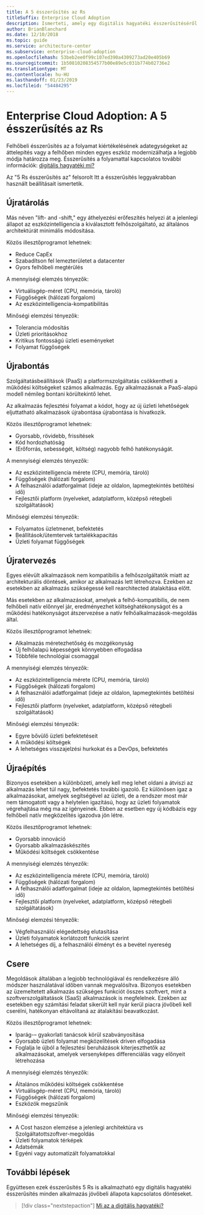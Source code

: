 ```yaml
---
title: A 5 ésszerűsítés az Rs
titleSuffix: Enterprise Cloud Adoption
description: Ismerteti, amely egy digitális hagyatéki ésszerűsítéséről esetén érhetők el a beállításokat
author: BrianBlanchard
ms.date: 12/10/2018
ms.topic: guide
ms.service: architecture-center
ms.subservice: enterprise-cloud-adoption
ms.openlocfilehash: 53beb2ee0f99c107ed390a4309273ad20e405b69
ms.sourcegitcommit: 1b50810208354577b00e89e5c031b774b02736e2
ms.translationtype: MT
ms.contentlocale: hu-HU
ms.lasthandoff: 01/23/2019
ms.locfileid: "54484295"
---
```

# <a name="enterprise-cloud-adoption-the-5-rs-of-rationalization"></a>Enterprise Cloud Adoption: A 5 ésszerűsítés az Rs

Felhőbeli ésszerűsítés az a folyamat kiértékelésének adategységeket az áttelepítés vagy a felhőben minden egyes eszköz modernizálhatja a legjobb módja határozza meg. Ésszerűsítés a folyamattal kapcsolatos további információk: [digitális hagyatéki mi?](overview.md)

Az "5 Rs ésszerűsítés az" felsorolt Itt a ésszerűsítés leggyakrabban használt beállításait ismertetik.

## <a name="rehost"></a>Újratárolás

Más néven "lift- and -shift," egy áthelyezési erőfeszítés helyezi át a jelenlegi állapot az eszközintelligencia a kiválasztott felhőszolgáltató, az általános architektúrát minimális módosítása.

Közös illesztőprogramot lehetnek:

* Reduce CapEx
* Szabadítson fel lemezterületet a datacenter
* Gyors felhőbeli megtérülés

A mennyiségi elemzés tényezők:

* Virtuálisgép-méret (CPU, memória, tároló)
* Függőségek (hálózati forgalom)
* Az eszközintelligencia-kompatibilitás

Minőségi elemzési tényezők:

* Tolerancia módosítás
* Üzleti prioritásokhoz
* Kritikus fontosságú üzleti eseményeket
* Folyamat függőségek

## <a name="refactor"></a>Újrabontás

Szolgáltatásbeállítások (PaaS) a platformszolgáltatás csökkentheti a működési költségeket számos alkalmazás. Egy alkalmazásnak a PaaS-alapú modell némileg bontani körültekintő lehet.

Az alkalmazás fejlesztési folyamat a kódot, hogy az új üzleti lehetőségek eljuttatható alkalmazások újrabontása újrabontása is hivatkozik.

Közös illesztőprogramot lehetnek:

* Gyorsabb, rövidebb, frissítések
* Kód hordozhatóság
* (Erőforrás, sebességét, költség) nagyobb felhő hatékonyságát.

A mennyiségi elemzés tényezők:

* Az eszközintelligencia mérete (CPU, memória, tároló)
* Függőségek (hálózati forgalom)
* A felhasználói adatforgalmat (ideje az oldalon, lapmegtekintés betöltési idő)
* Fejlesztői platform (nyelveket, adatplatform, középső rétegbeli szolgáltatások)

Minőségi elemzési tényezők:

* Folyamatos üzletmenet, befektetés
* Beállítások/ütemtervek tartalékkapacitás
* Üzleti folyamat függőségek

## <a name="rearchitect"></a>Újratervezés

Egyes elévült alkalmazások nem kompatibilis a felhőszolgáltatók miatt az architekturális döntések, amikor az alkalmazás lett létrehozva. Ezekben az esetekben az alkalmazás szükségessé kell rearchitected átalakítása előtt.

Más esetekben az alkalmazásokat, amelyek a felhő-kompatibilis, de nem felhőbeli natív előnnyel jár, eredményezhet költséghatékonyságot és a működési hatékonyságot átszervezése a natív felhőalkalmazások-megoldás által.

Közös illesztőprogramot lehetnek:

* Alkalmazás méretezhetőség és mozgékonyság
* Új felhőalapú képességek könnyebben elfogadása
* Többféle technológiai csomaggal

A mennyiségi elemzés tényezők:

* Az eszközintelligencia mérete (CPU, memória, tároló)
* Függőségek (hálózati forgalom)
* A felhasználói adatforgalmat (ideje az oldalon, lapmegtekintés betöltési idő)
* Fejlesztői platform (nyelveket, adatplatform, középső rétegbeli szolgáltatások)

Minőségi elemzési tényezők:

* Egyre bővülő üzleti befektetéseit
* A működési költségek
* A lehetséges visszajelzési hurkokat és a DevOps, befektetés

## <a name="rebuild"></a>Újraépítés

Bizonyos esetekben a különbözeti, amely kell meg lehet oldani a átviszi az alkalmazás lehet túl nagy, befektetés további igazoló. Ez különösen igaz a alkalmazásokat, amelyek segítségével az üzleti, de a rendszer most már nem támogatott vagy a helytelen igazítású, hogy az üzleti folyamatok végrehajtása még ma az igényeinek. Ebben az esetben egy új kódbázis egy felhőbeli natív megközelítés igazodva jön létre.

Közös illesztőprogramot lehetnek:

* Gyorsabb innováció
* Gyorsabb alkalmazáskészítés
* Működési költségek csökkentése

A mennyiségi elemzés tényezők:

* Az eszközintelligencia mérete (CPU, memória, tároló)
* Függőségek (hálózati forgalom)
* A felhasználói adatforgalmat (ideje az oldalon, lapmegtekintés betöltési idő)
* Fejlesztői platform (nyelveket, adatplatform, középső rétegbeli szolgáltatások)

Minőségi elemzési tényezők:

* Végfelhasználói elégedettség elutasítása
* Üzleti folyamatok korlátozott funkciók szerint
* A lehetséges díj, a felhasználói élményt és a bevétel nyereség

## <a name="replace"></a>Csere

Megoldások általában a legjobb technológiával és rendelkezésre álló módszer használatával időben vannak megvalósítva. Bizonyos esetekben az üzemeltetett alkalmazás szükséges funkciót összes szoftvert, mint a szoftverszolgáltatások (SaaS) alkalmazások is megfelelnek. Ezekben az esetekben egy számítási feladat sikerült kell nyár kerül piacra jövőbeli kell cserélni, hatékonyan eltávolítaná az átalakítási beavatkozást.

Közös illesztőprogramot lehetnek:

* Iparág-– gyakorlati tanácsok körül szabványosítása
* Gyorsabb üzleti folyamat megközelítések driven elfogadása
* Foglalja le újból a fejlesztési beruházások kiterjeszthetők az alkalmazásokat, amelyek versenyképes differenciálás vagy előnyeit létrehozása

A mennyiségi elemzés tényezők:

* Általános működési költségek csökkentése
* Virtuálisgép-méret (CPU, memória, tároló)
* Függőségek (hálózati forgalom)
* Eszközök megszűnik

Minőségi elemzési tényezők:

* A Cost haszon elemzése a jelenlegi architektúra vs Szolgáltatottszoftver-megoldás
* Üzleti folyamatok térképek
* Adatsémák
* Egyéni vagy automatizált folyamatokkal

## <a name="next-steps"></a>További lépések

Együttesen ezek ésszerűsítés 5 Rs is alkalmazható egy digitális hagyatéki ésszerűsítés minden alkalmazás jövőbeli állapota kapcsolatos döntéseket.

> [!div class="nextstepaction"]
> [Mi az a digitális hagyatéki?](overview.md)
